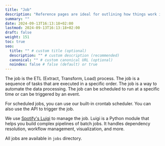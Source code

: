 ```yaml
---
title: "Job"
description: "Reference pages are ideal for outlining how things work in terse and clear terms."
summary: ""
date: 2024-09-13T16:13:18+02:00
lastmod: 2024-09-13T16:13:18+02:00
draft: false
weight: 151
toc: true
seo:
  title: "" # custom title (optional)
  description: "" # custom description (recommended)
  canonical: "" # custom canonical URL (optional)
  noindex: false # false (default) or true
---
```


The job is the ETL (Extract, Transform, Load) process. The job is a sequence of tasks that are executed in a specific order. The job is a way to automate the data processing. The job can be scheduled to run at a specific time or can be triggered by an event.

For scheduled jobs, you can use our built-in crontab scheduler. You can also use the API to trigger the job.

We use [Spotify's Luigi](https://github.com/spotify/luigi) to manage the job. Luigi is a Python module that helps you build complex pipelines of batch jobs. It handles dependency resolution, workflow management, visualization, and more.

All jobs are available in `jobs` directory.
